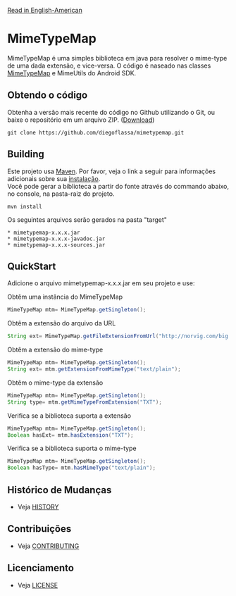 [Read in English-American](README.md)
# MimeTypeMap

MimeTypeMap é uma simples biblioteca em java para resolver o mime-type de uma dada extensão, e vice-versa.
O código é naseado nas classes [MimeTypeMap](https://developer.android.com/reference/android/webkit/MimeTypeMap.html) e MimeUtils do Android SDK.


## Obtendo o código

Obtenha a versão mais recente do código no Github utilizando o Git, ou baixe o repositório em um arquivo ZIP.
([Download](https://github.com/diegoflassa/mimetypemap/archive/master.zip))


    git clone https://github.com/diegoflassa/mimetypemap.git


## Building

Este projeto usa [Maven](https://maven.apache.org/). Por favor, veja o link a seguir para informações adicionais sobre sua [instalação](https://maven.apache.org/install.html).  
Você pode gerar a biblioteca a partir do fonte através do commando abaixo, no console, na pasta-raiz do projeto.

```maven
mvn install
```
Os seguintes arquivos serão gerados na pasta "target"

```
* mimetypemap-x.x.x.jar
* mimetypemap-x.x.x-javadoc.jar
* mimetypemap-x.x.x-sources.jar
```


## QuickStart

Adicione o arquivo mimetypemap-x.x.x.jar em seu projeto e use:


Obtêm uma instância do MimeTypeMap

```java
MimeTypeMap mtm= MimeTypeMap.getSingleton();
```

Obtêm a extensão do arquivo da URL

```java
String ext= MimeTypeMap.getFileExtensionFromUrl("http://norvig.com/big.txt");
```

Obtêm a extensão do mime-type

```java
MimeTypeMap mtm= MimeTypeMap.getSingleton();
String ext= mtm.getExtensionFromMimeType("text/plain");
```

Obtêm o mime-type da extensão

```java
MimeTypeMap mtm= MimeTypeMap.getSingleton();
String type= mtm.getMimeTypeFromExtension("TXT");
```

Verifica se a biblioteca suporta a extensão

```java
MimeTypeMap mtm= MimeTypeMap.getSingleton();
Boolean hasExt= mtm.hasExtension("TXT");
```

Verifica se a biblioteca suporta o mime-type

```java
MimeTypeMap mtm= MimeTypeMap.getSingleton();
Boolean hasType= mtm.hasMimeType("text/plain");
```


## Histórico de Mudanças

* Veja [HISTORY](HISTORY.ptBR.md)


## Contribuições

* Veja [CONTRIBUTING](CONTRIBUTING.ptBR.md)


## Licenciamento

* Veja [LICENSE](LICENSE)